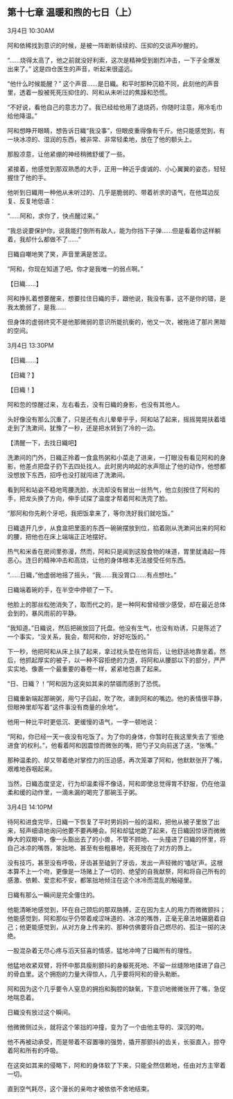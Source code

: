 ## 第十七章 温暖和煦的七日（上）

3月4日 10:30AM

阿和依稀找到意识的时候，是被一阵断断续续的、压抑的交谈声吵醒的。

“……烧得太高了，他之前就没好利索，这次是精神受到剧烈冲击，一下子全爆发出来了。” 这是四仓医生的声音，听起来很遥远。

“他什么时候能醒？” 这个声音……是日織。和平时那种沉稳不同，此刻他的声音里，透着一股被死死压抑住的、阿和从未听过的焦躁和恐慌。

“不好说，看他自己的意志力了。我已经给他用了退烧药，你随时注意，用冷毛巾给他降温。”

阿和想睁开眼睛，想告诉日織“我没事”，但眼皮重得像有千斤。他只能感觉到，有一块冰凉的、湿润的东西，被非常、非常轻柔地，放在了他的额头上。

那股凉意，让他紧绷的神经稍微舒缓了一些。

紧接着，他感觉到那双熟悉的大手，正用一种近乎虔诚的、小心翼翼的姿态，轻轻握住了他的手。

他听到日織用一种他从未听过的、几乎是脆弱的、带着祈求的语气，在他耳边反复、反复地低语：

“……阿和，求你了，快点醒过来。”

“我总说要保护你，说我能打倒所有敌人，能为你挡下子弹……但是看着你这样躺着，我却什么都做不了……”

日織自嘲地笑了笑，声音里满是苦涩。

“阿和，你现在知道了吧。你才是我唯一的弱点啊。”

【日織……】

阿和挣扎着想要醒来，想要拉住日織的手，跟他说，我没有事，这不是你的错，是我太脆弱了，是我……

但身体的虚弱终究不是他那微弱的意识所能抗衡的，他又一次，被拖进了那片黑暗的空间。

3月4日 13:30PM

【日織……】

【日織？】

【日織！】

阿和忽的惊醒过来，左右看去，没有日織的身影，也没有其他人。

头好像没有那么沉重了，只是还有点儿晕晕乎乎，阿和站了起来，摇摇晃晃扶着墙走到了洗漱间，犹豫了一秒，还是把水转到了冷的一边。

【清醒一下，去找日織吧】

洗漱间的门外，日織正拎着一食盒热粥和小菜走了进来，一打眼没有看见阿和的身影，他差点把盘子扔下去四处找人。此时房内响起的水声阻止了他的动作，他想都没想放下东西，招呼也没打就闯进了洗漱间。

看到阿和站姿不稳地弯腰洗脸，水流却没有冒出一丝热气，他立刻按住了阿和的手，把龙头换了方向，伸手试探了温度才帮着阿和洗完了脸。

“那阿和你先刷个牙吧，我把饭拿来了，等你洗好我们就吃饭。”

日織退开几步，从食盒把里面的东西一碗碗摆放到位，掐着刚从洗漱间出来的阿和的腰，把他也在床上端端正正地摆好。

热气和米香在房间里弥漫，然而，阿和只是闻到这股食物的味道，胃里就涌起一阵恶心。连日的精神冲击和高烧，让他的身体根本无法接受任何东西。

“……日織，”他虚弱地摇了摇头，“我……我没胃口……有点想吐。”

日織端着碗的手，在半空中停顿了一下。

他脸上的那丝松弛消失了，取而代之的，是一种阿和曾经很少感受，却在最近总体会到的，暴风雨前的平静。

“我知道。”日織说，然后把碗放回了托盘。他没有生气，也没有劝诱，只是陈述了一个事实，“没关系，我会，帮阿和你，好好吃饭的。”

下一秒，他把阿和从床上扶了起来，拿过枕头垫在他背后，让他舒适地靠坐着。然后，他抓起厚实的被子，以一种不容拒绝的力道，将阿和从腰部以下的部分，严严实实地、像裹一个最重要的春卷一样，紧紧地包裹了起来。

“日、日織？！”阿和因为这突如其来的禁锢而感到了恐慌。

日織重新端起那碗粥，用勺子舀起，吹了吹，递到阿和的嘴边。他的表情很平静，但眼神里却写着“这件事没有商量的余地”。

他用一种比平时更低沉、更缓慢的语气，一字一顿地说：

“阿和，你已经一天一夜没有吃饭了。为了你的身体，你暂时在我这里失去了‘拒绝进食’的权利。”，他看着阿和因震惊而微张的嘴，把勺子又向前送了送，“张嘴。”

那种温柔的、却又带着绝对掌控力的压迫感，再次笼罩了阿和，他默默张开了嘴，艰难地吞咽起来。

当然，日織态度坚定，行为却温柔得不像话，阿和即使总觉得胃不舒服，仍在他温柔和缓的动作里，一滴未漏的喝完了那碗玉子粥。

3月4日 14:10PM

待阿和进食完毕，日織一下恢复了平时男妈妈一般的温和，把他从被子里放了出来，轻声细语地询问他要不要再睡会。阿和却猛地跪了起来，在日織因惊讶而微微睁大的双眼中，像一头豁出去了的小兽，不管不顾地、一头撞进了日織的怀里，将自己冰凉的嘴唇，笨拙地、甚至有些粗暴地，死死按在了对方的唇上。

没有技巧，甚至没有呼吸，牙齿甚至磕到了牙齿，发出一声轻微的‘嗑哒’声。这根本算不上一个吻，更像是一场赌上了一切的、绝望的自我献祭，阿和将自己所有的感激、依赖、爱恋和不安，都笨拙地倾注在这个冰冷而混乱的触碰里。

日織有那么一瞬间是完全僵住的。

他能清晰地感觉到，环在自己颈后的那双胳膊，正在因为主人的用力而微微颤抖；他能感觉到，阿和那似乎仍带着咸涩味道的、冰凉的嘴唇，正毫无章法地碾磨着自己；他更能感觉到，从对方身上传来的、那种仿佛要将自己燃尽的、孤注一掷的决绝。

一股混杂着无尽心疼与滔天狂喜的情感，猛地冲垮了日織所有的理性。

他猛地收紧双臂，将怀中那具瘦削颤抖的身躯死死地、不留一丝缝隙地揉进了自己的骨血里。这个拥抱的力量大得惊人，几乎要将阿和的骨头勒断。

阿和因为这个几乎要令人窒息的拥抱和胸腔的缺氧，下意识地微微张开了嘴，急促地喘息着。

日織没有放过这个瞬间。

他微微侧过头，就将这个笨拙的冲撞，变为了一个由他主导的、深沉的吻。

他不再被动承受，而是带着不容置喙的强势，撬开那颤抖的齿关，长驱直入，掠夺着阿和所有的呼吸。

在这突如其来的侵略下，阿和的身体软了下来，只能全然信赖地，任由对方主宰着一切。

直到空气耗尽，这个漫长的亲吻才被依依不舍地结束。
